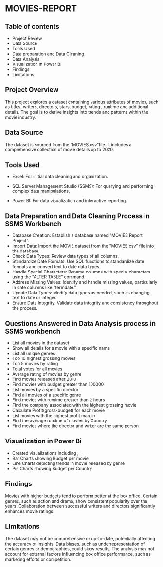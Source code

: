 # MOVIES-REPORT
## Table of contents 

- Project Review
- Data Source
- Tools Used
- Data preparation and Data Cleaning
- Data Analysis
- Visualization in Power BI
- Findings
- Limitations

## Project Overview

This project explores a dataset containing various attributes of movies, such as titles, writers, directors, stars, budget, rating , runtime and additional details. The goal is to derive insights into trends and patterns within the movie industry.

 ## Data Source

The dataset is sourced from the “MOVIES.csv”file. It includes a comprehensive collection of movie details up to 2020.

## Tools Used

- Excel: For initial data cleaning and organization.

- SQL Server Management Studio (SSMS): For querying and performing complex data manipulations.

- Power BI: For data visualization and interactive reporting.

## Data Preparation and Data Cleaning Process in SSMS Workbench

- Database Creation: Establish a database named "MOVIES Report Project”.
- Import Data: Import the MOVIE dataset from the "MOVIES.csv" file into the database.
- Check Data Types: Review data types of all columns.
- Standardize Date Formats: Use SQL functions to standardize date formats and convert text to date data types.
- Handle Special Characters: Rename columns with special characters using the "ALTER TABLE" command.
- Address Missing Values: Identify and handle missing values, particularly in date columns like "termdate."
- Update Data Types: Modify data types as needed, such as changing text to date or integer.
- Ensure Data Integrity: Validate data integrity and consistency throughout the process.

## Questions Answered in Data Analysis process in SSMS workbench

- List all movies in the dataset
- Show all details for a movie with a specific name
- List all unique genres
- Top 10 highest grossing movies
- Top 5 movies by rating
- Total votes for all movies
- Average rating of movies by genre
- Find movies released after 2010
- Find movies with budget greater than 100000
- List movies by a specific director
- Find all movies of a specific genre
- Find movies with runtime greater than 2 hours
- Find the company associated with the highest grossing movie
- Calculate Profit(gross-budget) for each movie
- List movies with the highest profit margin
- Find the average runtime of movies by Country
- Find movies where the director and writer are the same person

## Visualization in Power Bi

- Created visualizations including ;
- Bar Charts showing Budget per movie
- Line Charts depicting trends in movie released by genre
- Pie Charts showing Budget per Country

## Findings

Movies with higher budgets tend to perform better at the box office.
Certain genres, such as action and drama, show consistent popularity over the years.
Collaboration between successful writers and directors significantly enhances movie ratings.

## Limitations 

The dataset may not be comprehensive or up-to-date, potentially affecting the accuracy of insights.
Data biases, such as underrepresentation of certain genres or demographics, could skew results.
The analysis may not account for external factors influencing box office performance, such as marketing efforts or competition.
  
